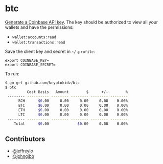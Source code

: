 # btc

[Generate a Coinbase API key](https://www.coinbase.com/settings/api). The key
should be authorized to view all your wallets and have the permissions:

- `wallet:accounts:read`
- `wallet:transactions:read`

Save the client key and secret in `~/.profile`:

```
export COINBASE_KEY=
export COINBASE_SECRET=
```

To run:

```sh
$ go get github.com/kryptokidz/btc
$ btc
          Cost Basis   Amount        $      +/-        %
 -------- ---------- -------- -------- -------- --------
      BCH      $0.00     0.00     0.00     0.00    0.00%
      BTC      $0.00     0.00     0.00     0.00    0.00%
      ETH      $0.00     0.00     0.00     0.00    0.00%
      LTC      $0.00     0.00     0.00     0.00    0.00%
 -------- ---------- -------- -------- -------- --------
    Total      $0.00             $0.00     0.00    0.00%
```

## Contributors

- [@jeffreylo](https://github.com/jeffreylo)
- [@johngibb](https://github.com/johngibb)
